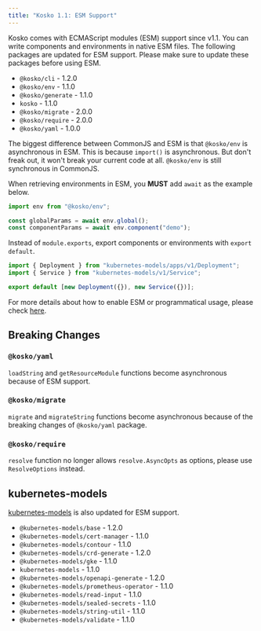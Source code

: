 ```yaml
---
title: "Kosko 1.1: ESM Support"
---
```


Kosko comes with ECMAScript modules (ESM) support since v1.1. You can write components and environments in native ESM files. The following packages are updated for ESM support. Please make sure to update these packages before using ESM.

- `@kosko/cli` - 1.2.0
- `@kosko/env` - 1.1.0
- `@kosko/generate` - 1.1.0
- `kosko` - 1.1.0
- `@kosko/migrate` - 2.0.0
- `@kosko/require` - 2.0.0
- `@kosko/yaml` - 1.0.0

<!-- truncate -->

The biggest difference between CommonJS and ESM is that `@kosko/env` is asynchronous in ESM. This is because `import()` is asynchronous. But don't freak out, it won't break your current code at all. `@kosko/env` is still synchronous in CommonJS.

When retrieving environments in ESM, you **MUST** add `await` as the example below.

```js
import env from "@kosko/env";

const globalParams = await env.global();
const componentParams = await env.component("demo");
```

Instead of `module.exports`, export components or environments with `export default`.

```js
import { Deployment } from "kubernetes-models/apps/v1/Deployment";
import { Service } from "kubernetes-models/v1/Service";

export default [new Deployment({}), new Service({})];
```

For more details about how to enable ESM or programmatical usage, please check [here](/docs/ecmascript-modules).

## Breaking Changes

### `@kosko/yaml`

`loadString` and `getResourceModule` functions become asynchronous because of ESM support.

### `@kosko/migrate`

`migrate` and `migrateString` functions become asynchronous because of the breaking changes of `@kosko/yaml` package.

### `@kosko/require`

`resolve` function no longer allows `resolve.AsyncOpts` as options, please use `ResolveOptions` instead.

## kubernetes-models

[kubernetes-models](https://github.com/tommy351/kubernetes-models-ts) is also updated for ESM support.

- `@kubernetes-models/base` - 1.2.0
- `@kubernetes-models/cert-manager` - 1.1.0
- `@kubernetes-models/contour` - 1.1.0
- `@kubernetes-models/crd-generate` - 1.2.0
- `@kubernetes-models/gke` - 1.1.0
- `kubernetes-models` - 1.1.0
- `@kubernetes-models/openapi-generate` - 1.2.0
- `@kubernetes-models/prometheus-operator` - 1.1.0
- `@kubernetes-models/read-input` - 1.1.0
- `@kubernetes-models/sealed-secrets` - 1.1.0
- `@kubernetes-models/string-util` - 1.1.0
- `@kubernetes-models/validate` - 1.1.0
